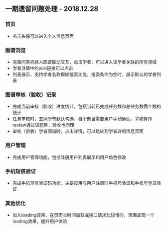 ## 一期遗留问题处理 - 2018.12.28

### 首页
- 点击头像可以进入个人信息页面

### 图谱浏览
- 完善问答机器人图谱联动交互，点击学者，可以进入该学者关联的所有领域
- 学者详情中的wiki链接可以点击
- 列表展示，支持学者名称模糊搜索功能，搜索条件为空时，展示默认的学者列表

### 图谱审核（验收）记录
- 完成当前审核（验收）进度统计，包括当前已完成任务数和总任务数两个数的统计
- 任务审核时，去掉所有默认勾选，每个题目需要用户手动确认，才能算作review通过该题目，验收也同理
- 审核（验收）学者图谱时，点击详情，可以跳转到学者详细信息页面

### 用户管理
- 完成用户管理功能，包括注册用户列表展示和用户角色修改

### 手机短信验证
- 完成手机短信验证码功能，主要应用与用户注册时手机号验证和手机号登录验证

### 其他优化
- 加入loading效果，在页面长时间加载或接口请求比较慢时，页面呈现一个loading效果，提升用户体验
